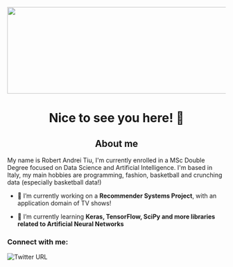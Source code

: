 

<p align="center">
  <img align="center" src="https://i.ibb.co/DbDLJ1H/Hi-I-m-ROBER-2.png" width="600" height="200" >
</p>

<h1 align="center">Nice to see you here! 🤝 </h3>

<h2 align="center">About me</h2>
My name is Robert Andrei Tiu, I'm currently enrolled in a MSc Double Degree focused on Data Science and Artificial Intelligence. I'm based in Italy, my main hobbies are programming, fashion, basketball and crunching data (especially basketball data!) 

- 🔭 I’m currently working on a **Recommender Systems Project**, with an application domain of TV shows!

- 🌱 I’m currently learning **Keras, TensorFlow, SciPy and more libraries related to Artificial Neural Networks**

<h3 align="left">Connect with me:</h3>
<img alt="Twitter URL" src="https://img.shields.io/twitter/url?style=social&url=https%3A%2F%2Ftwitter.com%2Fr0bhax">
<p align="left">
</p>
